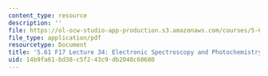 ```yaml
---
content_type: resource
description: ''
file: https://ol-ocw-studio-app-production.s3.amazonaws.com/courses/5-61-physical-chemistry-fall-2017/14b9fa61bd38c5f243c9db2048c60680_MIT5_61F17_lec34.pdf
file_type: application/pdf
resourcetype: Document
title: '5.61 F17 Lecture 34: Electronic Spectroscopy and Photochemistry'
uid: 14b9fa61-bd38-c5f2-43c9-db2048c60680
---
```

